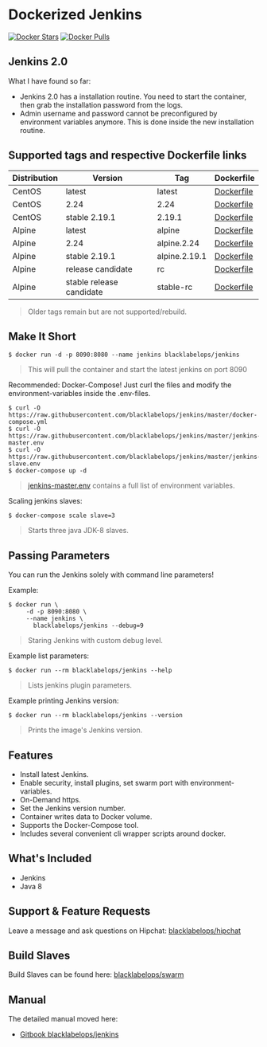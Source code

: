 # Dockerized Jenkins

[![Docker Stars](https://img.shields.io/docker/stars/blacklabelops/jenkins.svg)](https://hub.docker.com/r/blacklabelops/jenkins/) [![Docker Pulls](https://img.shields.io/docker/pulls/blacklabelops/jenkins.svg)](https://hub.docker.com/r/blacklabelops/jenkins/)

## Jenkins 2.0

What I have found so far:

* Jenkins 2.0 has a installation routine. You need to start the container, then grab the installation password from the logs.
* Admin username and password cannot be preconfigured by environment variables anymore. This is done inside the new installation routine.

## Supported tags and respective Dockerfile links

| Distribution | Version      | Tag          | Dockerfile |
|--------------|--------------|--------------|------------|
| CentOS | latest | latest | [Dockerfile](https://github.com/blacklabelops/jenkins/blob/master/Dockerfile) |
| CentOS | 2.24 | 2.24 |  [Dockerfile](https://github.com/blacklabelops/jenkins/blob/master/Dockerfile) |
| CentOS | stable 2.19.1 | 2.19.1 |  [Dockerfile](https://github.com/blacklabelops/jenkins/blob/master/Dockerfile) |
| Alpine | latest | alpine | [Dockerfile](https://github.com/blacklabelops/jenkins/blob/master/DockerfileAlpine) |
| Alpine | 2.24 | alpine.2.24 | [Dockerfile](https://github.com/blacklabelops/jenkins/blob/master/DockerfileAlpine) |
| Alpine | stable 2.19.1 | alpine.2.19.1 | [Dockerfile](https://github.com/blacklabelops/jenkins/blob/master/DockerfileAlpine) |
| Alpine | release candidate | rc | [Dockerfile](https://github.com/blacklabelops/jenkins/blob/master/DockerfileAlpine) |
| Alpine | stable release candidate | stable-rc | [Dockerfile](https://github.com/blacklabelops/jenkins/blob/master/DockerfileAlpine) |

> Older tags remain but are not supported/rebuild.

## Make It Short

~~~~
$ docker run -d -p 8090:8080 --name jenkins blacklabelops/jenkins
~~~~

> This will pull the container and start the latest jenkins on port 8090

Recommended: Docker-Compose! Just curl the files and modify the environment-variables inside
the .env-files.

~~~~
$ curl -O https://raw.githubusercontent.com/blacklabelops/jenkins/master/docker-compose.yml
$ curl -O https://raw.githubusercontent.com/blacklabelops/jenkins/master/jenkins-master.env
$ curl -O https://raw.githubusercontent.com/blacklabelops/jenkins/master/jenkins-slave.env
$ docker-compose up -d
~~~~

> [jenkins-master.env](https://github.com/blacklabelops/jenkins/blob/master/jenkins-master.env) contains a full list of environment variables.

Scaling jenkins slaves:

~~~~
$ docker-compose scale slave=3
~~~~

> Starts three java JDK-8 slaves.

## Passing Parameters

You can run the Jenkins solely with command line parameters!

Example:

~~~~
$ docker run \
     -d -p 8090:8080 \
     --name jenkins \
	   blacklabelops/jenkins --debug=9
~~~~

> Staring Jenkins with custom debug level.

Example list parameters:

~~~~
$ docker run --rm blacklabelops/jenkins --help
~~~~

> Lists jenkins plugin parameters.

Example printing Jenkins version:

~~~~
$ docker run --rm blacklabelops/jenkins --version
~~~~

> Prints the image's Jenkins version.

## Features

* Install latest Jenkins.
* Enable security, install plugins, set swarm port with environment-variables.
* On-Demand https.
* Set the Jenkins version number.
* Container writes data to Docker volume.
* Supports the Docker-Compose tool.
* Includes several convenient cli wrapper scripts around docker.

## What's Included

* Jenkins
* Java 8

## Support & Feature Requests

Leave a message and ask questions on Hipchat: [blacklabelops/hipchat](https://www.hipchat.com/geogBFvEM)

## Build Slaves

Build Slaves can be found here: [blacklabelops/swarm](https://github.com/blacklabelops/swarm)

## Manual

The detailed manual moved here:

* [Gitbook blacklabelops/jenkins](https://www.gitbook.com/book/blacklabelops/jenkins)
